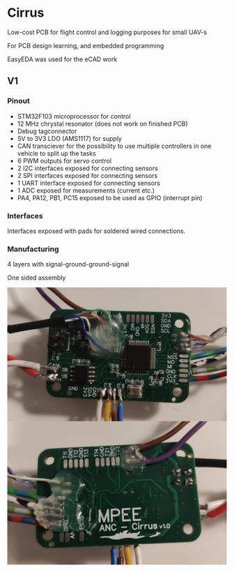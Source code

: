 # Cirrus
Low-cost PCB for flight control and logging purposes for small UAV-s

For PCB design learning, and embedded programming

EasyEDA was used for the eCAD work

## V1

### Pinout

- STM32F103 microprocessor for control
- 12 MHz chrystal resonator (does not work on finished PCB)
- Debug tagconnector
- 5V to 3V3 LDO (AMS1117) for supply
- CAN transciever for the possibility to use multiple controllers in one vehicle to split up the tasks
- 6 PWM outputs for servo control
- 2 I2C interfaces exposed for connecting sensors
- 2 SPI interfaces exposed for connecting sensors
- 1 UART interface exposed for connecting sensors
- 1 ADC exposed for measurements (current etc.)
- PA4, PA12, PB1, PC15 exposed to be used as GPIO (interrupt pin)

### Interfaces
Interfaces exposed with pads for soldered wired connections.

### Manufacturing
4 layers with signal-ground-ground-signal

One sided assembly

![PCB top and bottom](PCB.png "PCB top and bottom picture")

